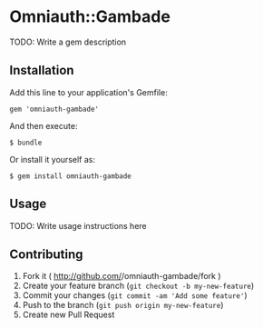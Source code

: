 # Omniauth::Gambade

TODO: Write a gem description

## Installation

Add this line to your application's Gemfile:

    gem 'omniauth-gambade'

And then execute:

    $ bundle

Or install it yourself as:

    $ gem install omniauth-gambade

## Usage

TODO: Write usage instructions here

## Contributing

1. Fork it ( http://github.com/<my-github-username>/omniauth-gambade/fork )
2. Create your feature branch (`git checkout -b my-new-feature`)
3. Commit your changes (`git commit -am 'Add some feature'`)
4. Push to the branch (`git push origin my-new-feature`)
5. Create new Pull Request
